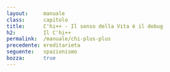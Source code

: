 ```yaml
---
layout:     manuale
class:      capitolo
title:      C'hi++ - Il senso della Vita è il debug
h2:         Il C'hi++
permalink:  /manuale/chi-plus-plus
precedente: ereditarieta
seguente:   spazionismo
bozza:      true
---
```


